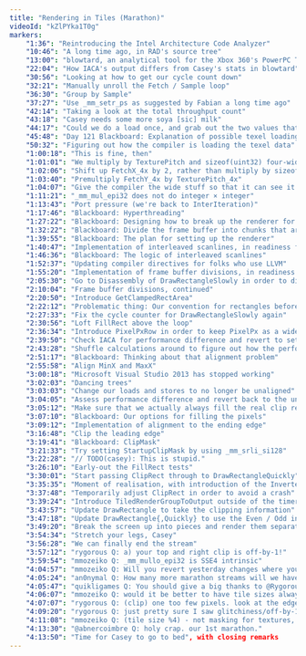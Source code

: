 ```yaml
---
title: "Rendering in Tiles (Marathon)"
videoId: "kZlPYka1T0g"
markers:
    "1:36": "Reintroducing the Intel Architecture Code Analyzer"
    "10:46": "A long time ago, in RAD's source tree"
    "13:00": "blowtard, an analytical tool for the Xbox 360's PowerPC Tri-Core Xenon written by Casey"
    "22:04": "How IACA's output differs from Casey's stats in blowtard"
    "30:56": "Looking at how to get our cycle count down"
    "32:21": "Manually unroll the Fetch / Sample loop"
    "36:30": "Group by Sample"
    "37:27": "Use _mm_setr_ps as suggested by Fabian a long time ago"
    "42:14": "Taking a look at the total throughput count"
    "43:18": "Casey needs some more soya [sic] milk"
    "44:17": "Could we do a load once, and grab out the two values that we needed?"
    "45:48": "Day 121 Blackboard: Explanation of possible texel loading optimisation"
    "50:32": "Figuring out how the compiler is loading the texel data"
    "1:00:18": "This is fine, then"
    "1:01:01": "We multiply by TexturePitch and sizeof(uint32) four-wide manually, which is stupid"
    "1:02:06": "Shift up FetchX_4x by 2, rather than multiply by sizeof(uint32)"
    "1:03:40": "Premultiply FetchY_4x by TexturePitch_4x"
    "1:04:07": "Give the compiler the wide stuff so that it can see it as wide"
    "1:11:21": "_mm_mul_epi32 does not do integer × integer"
    "1:13:43": "Port pressure (we're back to InterIteration)"
    "1:17:46": "Blackboard: Hyperthreading"
    "1:27:22": "Blackboard: Designing how to break up the renderer for multithreading to ease pressure on the caches"
    "1:32:22": "Blackboard: Divide the frame buffer into chunks that are sized appropriately for the cache"
    "1:39:55": "Blackboard: The plan for setting up the renderer"
    "1:40:47": "Implementation of interleaved scanlines, in readiness for hyperthreading"
    "1:46:36": "Blackboard: The logic of interleaved scanlines"
    "1:52:37": "Updating compiler directives for folks who use LLVM"
    "1:55:20": "Implementation of frame buffer divisions, in readiness for multi-core processing"
    "2:05:30": "Go to Disassembly of DrawRectangleSlowly in order to diagnose bogus cycle count"
    "2:10:04": "Frame buffer divisions, continued"
    "2:20:50": "Introduce GetClampedRectArea"
    "2:22:12": "Problematic thing: Our convention for rectangles before was that they did not include their final value"
    "2:27:33": "Fix the cycle counter for DrawRectangleSlowly again"
    "2:30:56": "Loft FillRect above the loop"
    "2:36:34": "Introduce PixelPxRow in order to keep PixelPx as a wide value rather than having to set it each time"
    "2:39:50": "Check IACA for performance difference and revert to setting PixelPx each time through the loop"
    "2:43:28": "Shuffle calculations around to figure out how the performance is affected, for good or ill"
    "2:51:17": "Blackboard: Thinking about that alignment problem"
    "2:55:58": "Align MinX and MaxX"
    "3:00:18": "Microsoft Visual Studio 2013 has stopped working"
    "3:02:03": "Dancing trees"
    "3:03:03": "Change our loads and stores to no longer be unaligned"
    "3:04:05": "Assess performance difference and revert back to the unaligned load and store instructions"
    "3:05:12": "Make sure that we actually always fill the real clip region and not write outside the clip region"
    "3:07:10": "Blackboard: Our options for filling the pixels"
    "3:09:12": "Implementation of alignment to the ending edge"
    "3:16:48": "Clip the leading edge"
    "3:19:41": "Blackboard: ClipMask"
    "3:21:33": "Try setting StartupClipMask by using _mm_srli_si128"
    "3:22:28": "// TODO(casey): This is stupid."
    "3:26:10": "Early-out the FillRect tests"
    "3:30:01": "Start passing ClipRect through to DrawRectangleQuickly"
    "3:35:35": "Moment of realisation, with introduction of the InvertedInfinityRectangle"
    "3:37:48": "Temporarily adjust ClipRect in order to avoid a crash"
    "3:39:24": "Introduce TiledRenderGroupToOutput outside of the timer"
    "3:43:57": "Update DrawRectangle to take the clipping information"
    "3:47:18": "Update DrawRectangle{,Quickly} to use the Even / Odd information"
    "3:49:20": "Break the screen up into pieces and render them separately"
    "3:54:34": "Stretch your legs, Casey"
    "3:56:28": "We can finally end the stream"
    "3:57:12": "rygorous Q: a) your top and right clip is off-by-1!"
    "3:59:54": "mmozeiko Q: _mm_mullo_epi32 is SSE4 intrinsic"
    "4:04:57": "mmozeiko Q: Will you revert yesterday changes where you changed bilinear pixel unpacking code from float mul to int mul? It was faster with float mul."
    "4:05:24": "an0nymal Q: How many more marathon streams will we have? I thoroughly enjoyed the 4+ hours today."
    "4:05:47": "quikligames Q: You should give a big thanks to @Rygorous for sticking around and trying to give you tips knowing full well that you wouldn't see them in chat"
    "4:06:07": "mmozeiko Q: would it be better to have tile sizes always divisible by 4 horizontally (or even 16 to be cache aligned), then there will be no need to deal with alignment and masking?"
    "4:07:07": "rygorous Q: (clip) one too few pixels. look at the edge of the screen."
    "4:09:20": "rygorous Q: just pretty sure I saw glitchiness/off-by-1-pixel stuff near the edges but it might've been the video encoding"
    "4:11:08": "mmozeiko Q: (tile size %4) - not masking for textures, but ClipMask variable"
    "4:13:30": "@abnercoimbre Q: holy crap. our 1st marathon."
    "4:13:50": "Time for Casey to go to bed", with closing remarks
---
```


